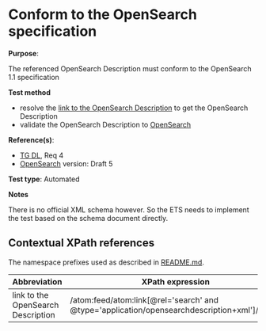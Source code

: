 # Conform to the OpenSearch specification

**Purpose**:

The referenced OpenSearch Description must conform to the OpenSearch 1.1 specification

**Test method**

* resolve the [link to the OpenSearch Description](#opensearchlink) to get the OpenSearch Description
* validate the OpenSearch Description to [OpenSearch](README.md#ref_opensearch)

**Reference(s)**:

* [TG DL](README.md#ref_TG_DL), Req 4
* [OpenSearch](README.md#ref_opensearch) version: Draft 5

**Test type**: Automated

**Notes**

There is no official XML schema however. So the ETS needs to implement the test based on the schema document directly.


## Contextual XPath references

The namespace prefixes used as described in [README.md](README.md#namespaces).

Abbreviation                                               |  XPath expression
---------------------------------------------------------- | -------------------------------------------------------------------------
link to the OpenSearch Description <a name="opensearchlink"></a> | /atom:feed/atom:link[@rel='search' and @type='application/opensearchdescription+xml']/@href
